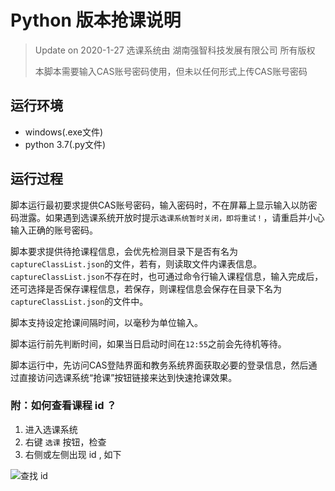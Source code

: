 # Python 版本抢课说明

> Update on 2020-1-27
> 选课系统由 湖南强智科技发展有限公司 所有版权
>
> 本脚本需要输入CAS账号密码使用，但未以任何形式上传CAS账号密码

## 运行环境

* windows(.exe文件)
* python 3.7(.py文件)

## 运行过程

脚本运行最初要求提供CAS账号密码，输入密码时，不在屏幕上显示输入以防密码泄露。如果遇到选课系统开放时提示`选课系统暂时关闭，即将重试！`，请重启并小心输入正确的账号密码。

脚本要求提供待抢课程信息，会优先检测目录下是否有名为`captureClassList.json`的文件，若有，则读取文件内课表信息。`captureClassList.json`不存在时，也可通过命令行输入课程信息，输入完成后，还可选择是否保存课程信息，若保存，则课程信息会保存在目录下名为`captureClassList.json`的文件中。

脚本支持设定抢课间隔时间，以毫秒为单位输入。

脚本运行前先判断时间，如果当日启动时间在`12:55`之前会先待机等待。

脚本运行中，先访问CAS登陆界面和教务系统界面获取必要的登录信息，然后通过直接访问选课系统“抢课”按钮链接来达到快速抢课效果。

### 附：如何查看课程 id ？

1. 进入选课系统
2. 右键 `选课` 按钮，检查
3. 右侧或左侧出现 id , 如下

![查找 id](https://i.imgur.com/aPU8Yki.png)
